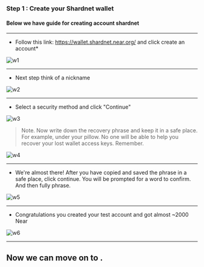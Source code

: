 ### Step 1 : Create your Shardnet wallet
#### Below we have guide for creating account shardnet

____
* Follow this link: https://wallet.shardnet.near.org/ and click create an account*

![w1](https://user-images.githubusercontent.com/101806416/179371859-7cd1f046-e095-4bae-b426-8f7e88bd5ec9.png)
____
* Next step think of a nickname

![w2](https://user-images.githubusercontent.com/101806416/179371860-a0f3c636-f135-4a4b-85bf-5032fa4cd736.png)
____
* Select a security method and click "Сontinue"

![w3](https://user-images.githubusercontent.com/101806416/179371862-97e6ae22-5300-4bc2-a47c-c8adf3003ac4.png)
> Note. Now write down the recovery phrase and keep it in a safe place. For example, under your pillow. No one will be able to help you recover your lost wallet access keys. Remember.

![w4](https://user-images.githubusercontent.com/101806416/179372580-3c2b4c3b-aec9-47f4-be49-fbdc96930cb1.png)
____
* We're almost there! After you have copied and saved the phrase in a safe place, click continue. You will be prompted for a word to confirm. And then fully phrase.

![w5](https://user-images.githubusercontent.com/101806416/179372850-c0e2d621-f5e2-40e0-bdf2-8305fcf2e7d8.png)
____
* Congratulations you created your test account and got almost ~2000 Near

![w6](https://user-images.githubusercontent.com/101806416/179373070-4a0095d3-34f2-42e6-be6c-9accf7be8dfe.png)
____
## __Now we can move on to .__
 
